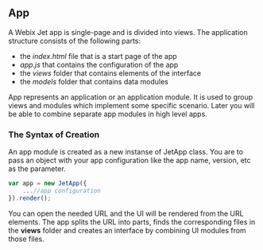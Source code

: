 ## App

A Webix Jet app is single-page and is divided into views. The application structure consists of the following parts:

- the *index.html* file that is a start page of the app
- *app.js* that contains the configuration of the app
- the *views* folder that contains elements of the interface
- the *models* folder that contains data modules

App represents an application or an application module. It is used to group views and modules which implement some specific scenario. Later you will be able to combine separate app modules in high level apps.

### The Syntax of Creation

An app module is created as a new instanse of JetApp class. You are to pass an object with your app configuration like the app name, version, etc as the parameter.

~~~js
var app = new JetApp({
    ...//app configuration
}).render();
~~~

You can open the needed URL and the UI will be rendered from the URL elements. The app splits the URL into parts, finds the corresponding files in the **views** folder and creates an interface by combining UI modules from those files.